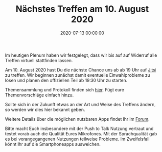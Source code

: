 ﻿---
template: "blog_entry.html"
title: "Nächstes Treffen am 10. August 2020"
date: 2020-07-13 00:00:00
categories: community
---
Im heutigen Plenum haben wir festgelegt, dass wir bis auf auf Widerruf alle Treffen virtuell stattfinden lassen.

Am 10. August 2020 hast Du die nächste Chance uns ab  ab 19 Uhr auf [Jitsi](https://meet.ffmuc.net/FreifunkDarmstadtPlenum) zu treffen.
Wir beginnen zunächst damit eventuelle Einwahlprobleme zu lösen und planen den offiziellen Teil ab 19:30 Uhr zu starten.

Themensammlung und Protokoll finden sich [hier](https://md.darmstadt.ccc.de/ffda-20200810). Fügt eure Themenvorschläge einfach hinzu.

Sollte sich in der Zukunft etwas an der Art und Weise des Treffens ändern, so werden wir dies hier bekannt geben.

<!-- more -->

Weitere Details über die möglichen nutzbaren Apps findet Ihr im [Forum](https://forum.darmstadt.freifunk.net/t/freifunk-treffen-am-13-april-2020-online/847).

Bitte macht Euch insbesondere mit der Push to Talk Nutzung vertraut und testet vorab auch die Qualität Eures Mikrofones. Mit der Sprachqualität gab es bei vorangegangenen Nutzungen teilweise Probleme. Im Zweifelsfall könnt Ihr auf die Smartphoneapps ausweichen.
